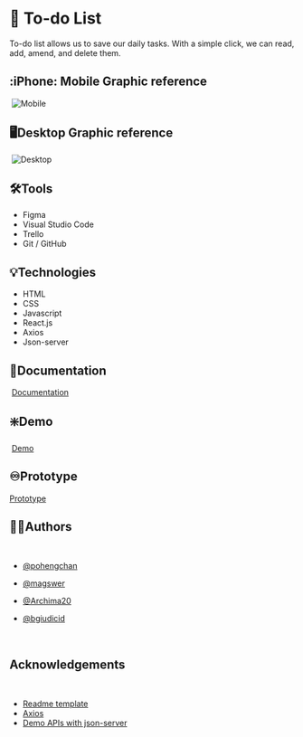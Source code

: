 # :memo: To-do List
To-do list allows us to save our daily tasks. 
With a simple click, we can read, add, amend, and delete them. 

## :iPhone: Mobile Graphic reference
​
![Mobile](https://i.postimg.cc/4NC5T1Y3/todo-phone-fac.png)
​
## :desktop_computer:Desktop Graphic reference
​
![Desktop](https://i.postimg.cc/5tjvzHXG/todo-factoria.pngg)
​
## :hammer_and_wrench:Tools 
- Figma
- Visual Studio Code
- Trello
- Git / GitHub   

## :bulb:Technologies
- HTML
- CSS
- Javascript 
- React.js
- Axios
- Json-server  
     
## :page_facing_up:Documentation
​
[Documentation](https://femcoders.notion.site/To-do-List-App-4c5091c98df847f99d5801e6373586e1)
​
​
## :sparkle:Demo
​
[Demo]()


## :infinity:Prototype

[Prototype](https://www.figma.com/proto/9yDnX83DzlpjQ6IPAno4Q9/To-do-List?node-id=1%3A7&scaling=scale-down&page-id=0%3A1&starting-point-node-id=1%3A7)
​
​
## :raising_hand_woman:Authors
​
- [@pohengchan](https://github.com/pohengchan)
- [@magswer](https://github.com/magswer)
- [@Archima20](https://github.com/Archima20)
- [@bgiudicid](https://github.com/bgiudicid)   
     
     ​​
## Acknowledgements
​
 - [Readme template](https://readme.so/)
 - [Axios](https://github.com/axios/axios)
 - [Demo APIs with json-server](https://egghead.io/lessons/javascript-creating-demo-apis-with-json-server)   
